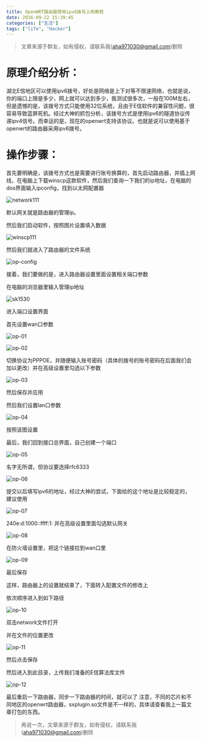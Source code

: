 ```yaml
---
title: OpenWRT路由器使用ipv6拨号上网教程
date: 2016-09-22 15:39:45
categories: ["生活"]
tags: ["life", "Hacker"]
---
```


> 文章来源于群友，如有侵权，请联系我(aha971030@gmail.com)删除

# 原理介绍分析： #
湖北E信地区可以使用ipv6拨号，好处是网络是上下对等不限速网络，也就是说，你的端口上限是多少，网上就可以达到多少，我测试很多次，一般在100M左右，但是遗憾的是，该拨号方式只能使用32位系统，且由于E信软件的兼容性问题，很容易导致蓝屏死机。经过大神的抓包分析，该拨号方式是使用ipv6的隧道协议传递ipv4信号。而幸运的是，现在的openwrt支持该协议。也就是说可以使用基于openwrt的路由器采用ipv6拨号。

# 操作步骤： #

首先要明确是，该拨号方式也是需要进行账号换算的，首先启动路由器，并插上网线，在电脑上下载winscp这款软件，然后我们查询一下我们的ip地址，在电脑的dos界面输入ipconfig，找到以太网配置器

![network111](http://7xusrl.com1.z0.glb.clouddn.com/network111.png)

<!--more-->

默认网关就是路由器的管理ip。

然后我们启动软件，按照图片设置填入数据

![winscp111](http://7xusrl.com1.z0.glb.clouddn.com/winscp111.png)

然后我们就进入了路由器的文件系统

![op-config](http://7xusrl.com1.z0.glb.clouddn.com/op-config.png)

接着，我们要做的是，进入路由器设置里面设置相关端口参数

在电脑的浏览器里输入管理ip地址

![sk1530](http://7xusrl.com1.z0.glb.clouddn.com/sk1530.png)

进入端口设置界面

首先设置wan口参数

![op-01](http://7xusrl.com1.z0.glb.clouddn.com/op-01.png)

![op-02](http://7xusrl.com1.z0.glb.clouddn.com/op-02.png)

切换协议为PPPOE，并随便输入账号密码（具体的拨号的账号密码在后面我们会加以更改）并在高级设置里勾选以下参数

![op-03](http://7xusrl.com1.z0.glb.clouddn.com/op-03.png)

然后保存并应用

然后我们设置lan口参数

![op-04](http://7xusrl.com1.z0.glb.clouddn.com/op-04.png)

按照该图设置

最后，我们回到接口总界面，自己创建一个端口

![op-05](http://7xusrl.com1.z0.glb.clouddn.com/op-05.png)

名字无所谓，但协议要选择rfc6333

![op-06](http://7xusrl.com1.z0.glb.clouddn.com/op-06.png)

提交以后填写ipv6的地址，经过大神的尝试，下面给的这个地址是比较稳定的，建议使用

![op-07](http://7xusrl.com1.z0.glb.clouddn.com/op-07.png)

240e:d:1000::ffff:1:
并在高级设置里面勾选默认网关

![op-08](http://7xusrl.com1.z0.glb.clouddn.com/op-08.png)

在防火墙设置里，把这个链接拉到wan口里

![op-09](http://7xusrl.com1.z0.glb.clouddn.com/op-09.png)

最后保存

这样，路由器上的设置就结束了，下面转入配置文件的修改上

依次顺序进入到如下路径

![op-10](http://7xusrl.com1.z0.glb.clouddn.com/op-10.png)

双击network文件打开

并在文件的位置更改

![op-11](http://7xusrl.com1.z0.glb.clouddn.com/op-11.png)

然后点击保存

然后进入到此目录，上传我们准备的E信算法库文件

![op-12](http://7xusrl.com1.z0.glb.clouddn.com/op-12.png)

最后重启一下路由器，同步一下路由器的时间，就可以了
注意，不同的芯片和不同地区的openwrt路由器，sxplugin.so文件是不一样的，具体请查看我上一篇文章打包的东西。

> 再说一次，文章来源于群友，如有侵权，请联系我(aha971030@gmail.com)删除
